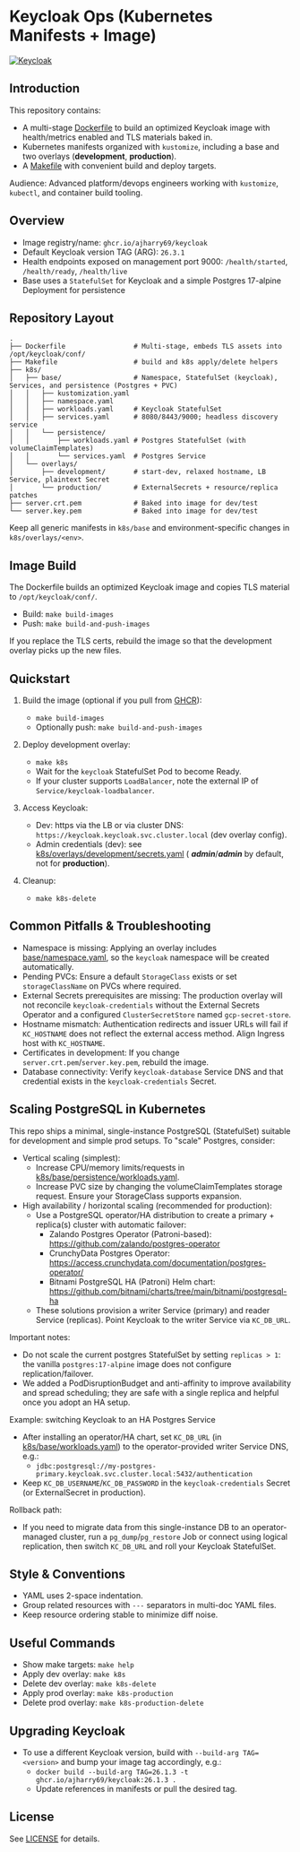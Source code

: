 # Keycloak Ops (Kubernetes Manifests + Image)

[![Keycloak](https://github.com/ajharry69/keycloak/actions/workflows/keycloak.yml/badge.svg?branch=main)](https://github.com/ajharry69/keycloak/actions/workflows/keycloak.yml)

## Introduction

This repository contains:

- A multi-stage [Dockerfile](Dockerfile) to build an optimized Keycloak image with health/metrics enabled and TLS
  materials baked in.
- Kubernetes manifests organized with `kustomize`, including a base and two overlays (**development**, **production**).
- A [Makefile](Makefile) with convenient build and deploy targets.

Audience: Advanced platform/devops engineers working with `kustomize`, `kubectl`, and container build tooling.

## Overview

- Image registry/name: `ghcr.io/ajharry69/keycloak`
- Default Keycloak version TAG (ARG): `26.3.1`
- Health endpoints exposed on management port 9000: `/health/started`, `/health/ready`, `/health/live`
- Base uses a `StatefulSet` for Keycloak and a simple Postgres 17-alpine Deployment for persistence

## Repository Layout

```
.
├── Dockerfile                 # Multi-stage, embeds TLS assets into /opt/keycloak/conf/
├── Makefile                   # build and k8s apply/delete helpers
├── k8s/
│   ├── base/                  # Namespace, StatefulSet (keycloak), Services, and persistence (Postgres + PVC)
│   │   ├── kustomization.yaml
│   │   ├── namespace.yaml
│   │   ├── workloads.yaml     # Keycloak StatefulSet
│   │   ├── services.yaml      # 8080/8443/9000; headless discovery service
│   │   └── persistence/
│   │       ├── workloads.yaml # Postgres StatefulSet (with volumeClaimTemplates)
│   │       └── services.yaml  # Postgres Service
│   └── overlays/
│       ├── development/       # start-dev, relaxed hostname, LB Service, plaintext Secret
│       └── production/        # ExternalSecrets + resource/replica patches
├── server.crt.pem             # Baked into image for dev/test
└── server.key.pem             # Baked into image for dev/test
```

Keep all generic manifests in `k8s/base` and environment-specific changes in `k8s/overlays/<env>`.

## Image Build

The Dockerfile builds an optimized Keycloak image and copies TLS material to `/opt/keycloak/conf/`.

- Build: `make build-images`
- Push: `make build-and-push-images`

If you replace the TLS certs, rebuild the image so that the development overlay picks up the new files.

## Quickstart

1) Build the image (optional if you pull from [GHCR](https://github.com/ajharry69/keycloak/pkgs/container/keycloak)):
    - `make build-images`
    - Optionally push: `make build-and-push-images`

2) Deploy development overlay:
    - `make k8s`
    - Wait for the `keycloak` StatefulSet Pod to become Ready.
    - If your cluster supports `LoadBalancer`, note the external IP of `Service/keycloak-loadbalancer`.

3) Access Keycloak:
    - Dev: https via the LB or via cluster DNS: `https://keycloak.keycloak.svc.cluster.local` (dev overlay config).
    - Admin credentials (dev): see [k8s/overlays/development/secrets.yaml](k8s/overlays/development/secrets.yaml) (
      **_admin_**/**_admin_** by default, not for **production**).

4) Cleanup:
    - `make k8s-delete`

## Common Pitfalls & Troubleshooting

- Namespace is missing: Applying an overlay includes [base/namespace.yaml](k8s/base/namespace.yaml), so the `keycloak`
  namespace will be created automatically.
- Pending PVCs: Ensure a default `StorageClass` exists or set `storageClassName` on PVCs where required.
- External Secrets prerequisites are missing: The production overlay will not reconcile `keycloak-credentials` without
  the External Secrets Operator and a configured `ClusterSecretStore` named `gcp-secret-store`.
- Hostname mismatch: Authentication redirects and issuer URLs will fail if `KC_HOSTNAME` does not reflect the external
  access method. Align Ingress host with `KC_HOSTNAME`.
- Certificates in development: If you change `server.crt.pem`/`server.key.pem`, rebuild the image.
- Database connectivity: Verify `keycloak-database` Service DNS and that credential exists in the `keycloak-credentials`
  Secret.

## Scaling PostgreSQL in Kubernetes

This repo ships a minimal, single-instance PostgreSQL (StatefulSet) suitable for development and simple prod setups.
To "scale" Postgres, consider:

- Vertical scaling (simplest):
    - Increase CPU/memory limits/requests in [k8s/base/persistence/workloads.yaml](k8s/base/persistence/workloads.yaml).
    - Increase PVC size by changing the volumeClaimTemplates storage request. Ensure your StorageClass supports
      expansion.
- High availability / horizontal scaling (recommended for production):
    - Use a PostgreSQL operator/HA distribution to create a primary + replica(s) cluster with automatic failover:
        - Zalando Postgres Operator (Patroni-based): https://github.com/zalando/postgres-operator
        - CrunchyData Postgres Operator: https://access.crunchydata.com/documentation/postgres-operator/
        - Bitnami PostgreSQL HA (Patroni) Helm chart: https://github.com/bitnami/charts/tree/main/bitnami/postgresql-ha
    - These solutions provision a writer Service (primary) and reader Service (replicas). Point Keycloak to the writer
      Service via `KC_DB_URL`.

Important notes:

- Do not scale the current postgres StatefulSet by setting `replicas > 1`: the vanilla `postgres:17-alpine` image does
  not configure replication/failover.
- We added a PodDisruptionBudget and anti-affinity to improve availability and spread scheduling; they are safe with a
  single replica and helpful once you adopt an HA setup.

Example: switching Keycloak to an HA Postgres Service

- After installing an operator/HA chart, set `KC_DB_URL` (in [k8s/base/workloads.yaml](k8s/base/workloads.yaml)) to the
  operator-provided writer Service DNS, e.g.:
    - `jdbc:postgresql://my-postgres-primary.keycloak.svc.cluster.local:5432/authentication`
- Keep `KC_DB_USERNAME`/`KC_DB_PASSWORD` in the `keycloak-credentials` Secret (or ExternalSecret in production).

Rollback path:

- If you need to migrate data from this single-instance DB to an operator-managed cluster, run a `pg_dump`/`pg_restore`
  Job or connect using logical replication, then switch `KC_DB_URL` and roll your Keycloak StatefulSet.

## Style & Conventions

- YAML uses 2-space indentation.
- Group related resources with `---` separators in multi-doc YAML files.
- Keep resource ordering stable to minimize diff noise.

## Useful Commands

- Show make targets: `make help`
- Apply dev overlay: `make k8s`
- Delete dev overlay: `make k8s-delete`
- Apply prod overlay: `make k8s-production`
- Delete prod overlay: `make k8s-production-delete`

## Upgrading Keycloak

- To use a different Keycloak version, build with `--build-arg TAG=<version>` and bump your image tag accordingly, e.g.:
    - `docker build --build-arg TAG=26.1.3 -t ghcr.io/ajharry69/keycloak:26.1.3 .`
    - Update references in manifests or pull the desired tag.

## License

See [LICENSE](LICENSE) for details.